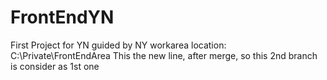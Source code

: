 # FrontEndYN
First Project for YN guided by NY 
workarea location: C:\Private\FrontEndArea
This the new line, after merge, so this 2nd branch is consider as 1st one 
